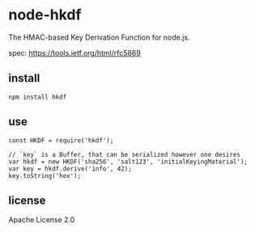 # node-hkdf

The HMAC-based Key Derivation Function for node.js.

spec: https://tools.ietf.org/html/rfc5869

## install

    npm install hkdf

## use

    const HKDF = require('hkdf');
    
    // `key` is a Buffer, that can be serialized however one desires
    var hkdf = new HKDF('sha256', 'salt123', 'initialKeyingMaterial');
    var key = hkdf.derive('info', 42);
    key.toString('hex');
    
## license

Apache License 2.0
